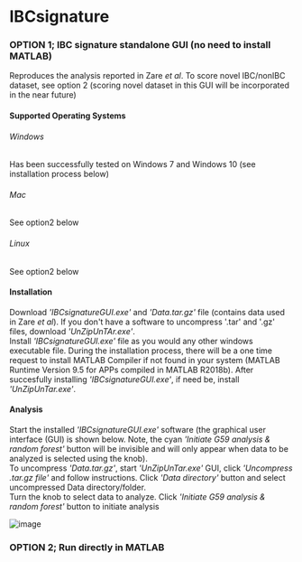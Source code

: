 # IBCsignature

### OPTION 1; IBC signature standalone GUI (no need to install MATLAB)
Reproduces the analysis reported in Zare *et al*. To score novel IBC/nonIBC dataset, see option 2 (scoring novel dataset in this GUI will be incorporated in the near future)
#### Supported Operating Systems
###### Windows
Has been successfully tested on Windows 7 and Windows 10 (see installation process below)
###### Mac
See option2 below
###### Linux
See option2 below

#### Installation
Download *'IBCsignatureGUI.exe'* and *'Data.tar.gz'* file (contains data used in Zare *et al*). If you don't have a software to uncompress '.tar' and '.gz' files, download *'UnZipUnTAr.exe'*.  
Install *'IBCsignatureGUI.exe'* file as you would any other windows executable file. During the installation process, there will be a one time request to install MATLAB Compiler if not found in your system (MATLAB Runtime Version 9.5 for APPs compiled in MATLAB R2018b). After succesfully installing *'IBCsignatureGUI.exe'*, if need be, install *'UnZipUnTar.exe'*. 
#### Analysis
Start the installed *'IBCsignatureGUI.exe'* software (the graphical user interface (GUI) is shown below. Note, the cyan *'Initiate G59 analysis & random forest'* button will be invisible and will only appear when data to be analyzed is selected using the knob).  
To uncompress *'Data.tar.gz'*, start *'UnZipUnTar.exe'* GUI, click *'Uncompress .tar.gz file'* and follow instructions. 
Click *'Data directory'* button and select uncompressed Data directory/folder.   
Turn the knob to select data to analyze. Click *'Initiate G59 analysis & random forest'* button to initiate analysis

 
![image](https://user-images.githubusercontent.com/68044059/128934089-49080c28-2775-40e6-b32e-f4e2091f044e.png)


### OPTION 2; Run directly in MATLAB
